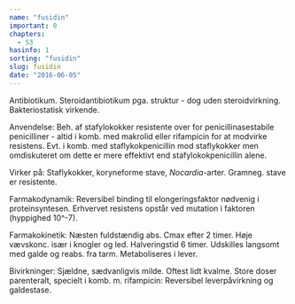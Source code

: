 ```yaml
---
name: "fusidin"
important: 0
chapters:
  - 53
hasinfo: 1
sorting: "fusidin"
slug: fusidin
date: "2016-06-05"
---
```


Antibiotikum. Steroidantibiotikum pga. struktur - dog uden steroidvirkning.
Bakteriostatisk virkende.

Anvendelse: Beh. af stafylokokker resistente over for penicillinasestabile
penicilliner - altid i komb. med makrolid eller rifampicin for at modvirke
resistens. Evt. i komb. med staflykokpenicillin mod staflykokker men
omdiskuteret om dette er mere effektivt end stafylokokpenicillin alene.

Virker på: Staflykokker, koryneforme stave, <em>Nocardia</em>-arter. Gramneg.
stave er resistente.

Farmakodynamik: Reversibel binding til elongeringsfaktor nødvenig i
proteinsyntesen. Erhvervet resistens opstår ved mutation i faktoren (hyppighed
10^-7).

Farmakokinetik: Næsten fuldstændig abs. Cmax efter 2 timer. Høje vævskonc. især
i knogler og led. Halveringstid 6 timer. Udskilles langsomt med galde og reabs.
fra tarm. Metaboliseres i lever.

Bivirkninger: Sjældne, sædvanligvis milde. Oftest lidt kvalme. Store doser
parenteralt, specielt i komb. m. rifampicin: Reversibel leverpåvirkning og
galdestase.
